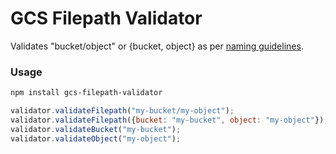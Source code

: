 # GCS Filepath Validator

Validates "bucket/object" or {bucket, object} as per [naming guidelines](https://cloud.google.com/storage/docs/naming#requirements).

### Usage

``` bash
npm install gcs-filepath-validator
```

``` js
validator.validateFilepath("my-bucket/my-object");
validator.validateFilepath({bucket: "my-bucket", object: "my-object"});
validator.validateBucket("my-bucket");
validator.validateObject("my-object");
```
